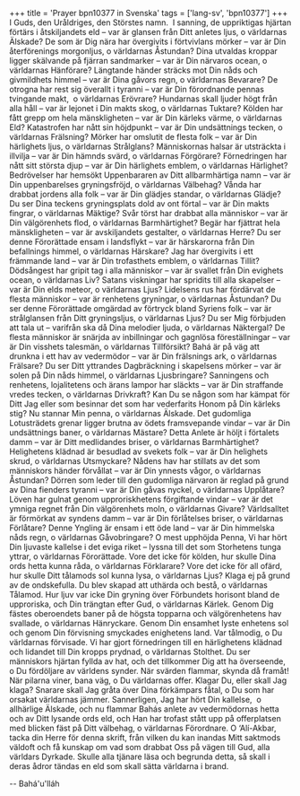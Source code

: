 +++
title = 'Prayer bpn10377 in Svenska'
tags = ['lang-sv', 'bpn10377']
+++
I Guds, den Uråldriges, den Störstes namn.  I sanning, de uppriktigas hjärtan förtärs i åtskiljandets eld – var är glansen från Ditt anletes ljus, o världarnas Älskade?
De som är Dig nära har övergivits i förtvivlans mörker – var är Din återförenings morgonljus, o världarnas Åstundan?
Dina utvaldas kroppar ligger skälvande på fjärran sandmarker – var är Din närvaros ocean, o världarnas Hänförare?
Längtande händer sträcks mot Din nåds och givmildhets himmel – var är Dina gåvors regn, o världarnas Bevarare?
De otrogna har rest sig överallt i tyranni – var är Din förordnande pennas tvingande makt,  o världarnas Erövrare?
Hundarnas skall ljuder högt från alla håll – var är lejonet i Din makts skog, o världarnas Tuktare?
Kölden har fått grepp om hela mänskligheten – var är Din kärleks värme, o världarnas Eld?
Katastrofen har nått sin höjdpunkt – var är Din undsättnings tecken, o världarnas Frälsning?
Mörker har omslutit de flesta folk – var är Din härlighets ljus, o världarnas Strålglans?
Människornas halsar är utsträckta i illvilja – var är Din hämnds svärd, o världarnas Förgörare?
Förnedringen har nått sitt största djup – var är Din härlighets emblem, o världarnas Härlighet?
Bedrövelser har hemsökt Uppenbararen av Ditt allbarmhärtiga namn – var är Din uppenbarelses gryningsfröjd, o världarnas Välbehag?
Vånda har drabbat jordens alla folk – var är Din glädjes standar, o världarnas Glädje?
Du ser Dina teckens gryningsplats dold av ont förtal – var är Din makts fingrar, o världarnas Mäktige?
Svår törst har drabbat alla människor – var är Din välgörenhets flod, o världarnas Barmhärtighet?
Begär har fjättrat hela mänskligheten – var är avskiljandets gestalter, o världarnas Herre?
Du ser denne Förorättade ensam i landsflykt – var är härskarorna från Din befallnings himmel, o världarnas Härskare?
Jag har övergivits i ett främmande land – var är Din trofasthets emblem, o världarnas Tillit?
Dödsångest har gripit tag i alla människor – var är svallet från Din evighets ocean, o världarnas Liv?
Satans viskningar har spridits till alla skapelser – var är Din elds meteor, o världarnas Ljus?
Lidelsens rus har fördärvat de flesta människor – var är renhetens gryningar, o världarnas Åstundan?
Du ser denne Förorättade omgärdad av förtryck bland Syriens folk – var är strålglansen från Ditt gryningsljus, o världarnas Ljus?
Du ser Mig förbjuden att tala ut – varifrån ska då Dina melodier  ljuda, o världarnas Näktergal?
De flesta människor är snärjda av inbillningar och gagnlösa föreställningar – var är Din visshets talesmän, o världarnas Tillförsikt?
Bahá är på väg att drunkna i ett hav av vedermödor – var är Din frälsnings ark, o världarnas Frälsare?
Du ser Ditt yttrandes Dagbräckning i skapelsens mörker – var är solen på Din nåds himmel, o världarnas Ljusbringare?
Sanningens och renhetens, lojalitetens och ärans lampor har släckts – var är Din straffande vredes tecken, o världarnas Drivkraft?
Kan Du se någon som har kämpat för Ditt Jag eller som besinnar det som har vederfarits Honom på Din kärleks stig? Nu stannar Min penna, o världarnas Älskade.
Det gudomliga Lotusträdets grenar ligger brutna av ödets framsvepande vindar – var är Din undsättnings baner, o världarnas Mästare?
Detta Anlete är höljt i förtalets damm – var är Ditt medlidandes briser, o världarnas Barmhärtighet?
Helighetens klädnad är besudlad av svekets folk – var är Din helighets skrud, o världarnas Utsmyckare?
Nådens hav har stillats av det som människors händer förvållat – var är Din ynnests vågor, o världarnas Åstundan?
Dörren som leder till den gudomliga närvaron är reglad på grund av Dina fienders tyranni – var är Din gåvas nyckel, o världarnas Upplåtare?
Löven har gulnat genom upproriskhetens förgiftande vindar – var är det ymniga regnet från Din välgörenhets moln, o världarnas Givare?
Världsalltet är förmörkat av syndens damm – var är Din förlåtelses briser, o världarnas Förlåtare?
Denne Yngling är ensam i ett öde land – var är Din himmelska nåds regn, o världarnas Gåvobringare?
O mest upphöjda Penna, Vi har hört Din ljuvaste kallelse i det eviga riket – lyssna till det som Storhetens tunga yttrar, o världarnas Förorättade.
Vore det icke för kölden, hur skulle Dina ords hetta kunna råda, o världarnas Förklarare?
Vore det icke för all ofärd, hur skulle Ditt tålamods sol kunna lysa, o världarnas Ljus?
Klaga ej på grund av de ondskefulla. Du blev skapad att uthärda och bestå, o världarnas Tålamod.
Hur ljuv var icke Din gryning över Förbundets horisont bland de upproriska, och Din trängtan efter Gud, o världarnas Kärlek.
Genom Dig fästes oberoendets baner på de högsta topparna och välgörenhetens hav svallade, o världarnas Hänryckare.
Genom Din ensamhet lyste enhetens sol och genom Din förvisning smyckades enighetens land. Var tålmodig, o Du världarnas förvisade.
Vi har gjort förnedringen till en härlighetens klädnad och lidandet till Din kropps prydnad, o världarnas Stolthet.
Du ser människors hjärtan fyllda av hat, och det tillkommer Dig att ha överseende, o Du fördöljare av världens synder.
När svärden flammar, skynda då framåt! När pilarna viner, bana väg, o Du världarnas offer.
Klagar Du, eller skall Jag klaga? Snarare skall Jag gråta över Dina förkämpars fåtal, o Du som har orsakat världarnas jämmer.
Sannerligen, Jag har hört Din kallelse,  o allhärlige Älskade, och nu flammar Bahás anlete av vedermödornas hetta och av                        Ditt lysande ords eld, och Han har trofast stått upp på offerplatsen med blicken fäst på Ditt välbehag, o världarnas Förordnare.
O ‘Alí-Akbar, tacka din Herre för denna skrift, från vilken du kan inandas Mitt saktmods väldoft och få kunskap om vad som drabbat Oss på vägen till Gud, alla världars Dyrkade.
Skulle alla tjänare läsa och begrunda detta, så skall i deras ådror tändas en eld som skall sätta världarna i brand.

-- Bahá'u'lláh
